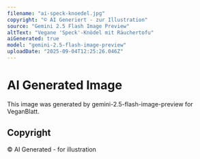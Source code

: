 ```yaml
---
filename: "ai-speck-knoedel.jpg"
copyright: "© AI Generiert - zur Illustration"
source: "Gemini 2.5 Flash Image Preview"
altText: "Vegane 'Speck'-Knödel mit Räuchertofu"
aiGenerated: true
model: "gemini-2.5-flash-image-preview"
uploadDate: "2025-09-04T12:25:26.046Z"
---
```


# AI Generated Image

This image was generated by gemini-2.5-flash-image-preview for VeganBlatt.

## Copyright
© AI Generated - for illustration
